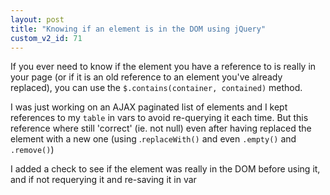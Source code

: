 ```yaml
---
layout: post
title: "Knowing if an element is in the DOM using jQuery"
custom_v2_id: 71
---
```


If you ever need to know if the element you have a reference to is really in
your page (or if it is an old reference to an element you've already
replaced), you can use the `$.contains(container, contained)` method.

I was just working on an AJAX paginated list of elements and I kept references
to my `table` in vars to avoid re-querying it each time. But this reference
where still 'correct' (ie. not null) even after having replaced the element
with a new one (using .`replaceWith()` and even `.empty()` and `.remove()`)

I added a check to see if the element was really in the DOM before using it,
and if not requerying it and re-saving it in var

